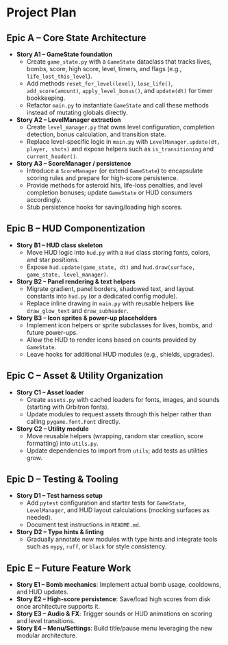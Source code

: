 # Project Plan

## Epic A – Core State Architecture
- **Story A1 – GameState foundation**
  - Create `game_state.py` with a `GameState` dataclass that tracks lives, bombs, score, high score, level, timers, and flags (e.g., `life_lost_this_level`).
  - Add methods `reset_for_level(level)`, `lose_life()`, `add_score(amount)`, `apply_level_bonus()`, and `update(dt)` for timer bookkeeping.
  - Refactor `main.py` to instantiate `GameState` and call these methods instead of mutating globals directly.
- **Story A2 – LevelManager extraction**
  - Create `level_manager.py` that owns level configuration, completion detection, bonus calculation, and transition state.
  - Replace level-specific logic in `main.py` with `LevelManager.update(dt, player, shots)` and expose helpers such as `is_transitioning` and `current_header()`.
- **Story A3 – ScoreManager / persistence**
  - Introduce a `ScoreManager` (or extend `GameState`) to encapsulate scoring rules and prepare for high-score persistence.
  - Provide methods for asteroid hits, life-loss penalties, and level completion bonuses; update `GameState` or HUD consumers accordingly.
  - Stub persistence hooks for saving/loading high scores.

## Epic B – HUD Componentization
- **Story B1 – HUD class skeleton**
  - Move HUD logic into `hud.py` with a `Hud` class storing fonts, colors, and star positions.
  - Expose `hud.update(game_state, dt)` and `hud.draw(surface, game_state, level_manager)`.
- **Story B2 – Panel rendering & text helpers**
  - Migrate gradient, panel borders, shadowed text, and layout constants into `hud.py` (or a dedicated config module).
  - Replace inline drawing in `main.py` with reusable helpers like `draw_glow_text` and `draw_subheader`.
- **Story B3 – Icon sprites & power-up placeholders**
  - Implement icon helpers or sprite subclasses for lives, bombs, and future power-ups.
  - Allow the HUD to render icons based on counts provided by `GameState`.
  - Leave hooks for additional HUD modules (e.g., shields, upgrades).

## Epic C – Asset & Utility Organization
- **Story C1 – Asset loader**
  - Create `assets.py` with cached loaders for fonts, images, and sounds (starting with Orbitron fonts).
  - Update modules to request assets through this helper rather than calling `pygame.font.Font` directly.
- **Story C2 – Utility module**
  - Move reusable helpers (wrapping, random star creation, score formatting) into `utils.py`.
  - Update dependencies to import from `utils`; add tests as utilities grow.

## Epic D – Testing & Tooling
- **Story D1 – Test harness setup**
  - Add `pytest` configuration and starter tests for `GameState`, `LevelManager`, and HUD layout calculations (mocking surfaces as needed).
  - Document test instructions in `README.md`.
- **Story D2 – Type hints & linting**
  - Gradually annotate new modules with type hints and integrate tools such as `mypy`, `ruff`, or `black` for style consistency.

## Epic E – Future Feature Work
- **Story E1 – Bomb mechanics**: Implement actual bomb usage, cooldowns, and HUD updates.
- **Story E2 – High-score persistence**: Save/load high scores from disk once architecture supports it.
- **Story E3 – Audio & FX**: Trigger sounds or HUD animations on scoring and level transitions.
- **Story E4 – Menu/Settings**: Build title/pause menu leveraging the new modular architecture.

